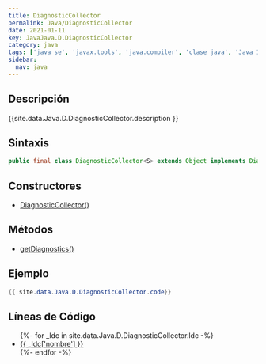 ```yaml
---
title: DiagnosticCollector
permalink: Java/DiagnosticCollector
date: 2021-01-11
key: JavaJava.D.DiagnosticCollector
category: java
tags: ['java se', 'javax.tools', 'java.compiler', 'clase java', 'Java 1.6']
sidebar: 
  nav: java
---
```


## Descripción
{{site.data.Java.D.DiagnosticCollector.description }}

## Sintaxis
~~~java
public final class DiagnosticCollector<S> extends Object implements DiagnosticListener<S>
~~~

## Constructores
* [DiagnosticCollector()](/Java/DiagnosticCollector/DiagnosticCollector/)

## Métodos
* [getDiagnostics()](/Java/DiagnosticCollector/getDiagnostics)

## Ejemplo
~~~java
{{ site.data.Java.D.DiagnosticCollector.code}}
~~~

## Líneas de Código
<ul>
{%- for _ldc in site.data.Java.D.DiagnosticCollector.ldc -%}
   <li>
       <a href="{{_ldc['url'] }}">{{ _ldc['nombre'] }}</a>
   </li>
{%- endfor -%}
</ul>
